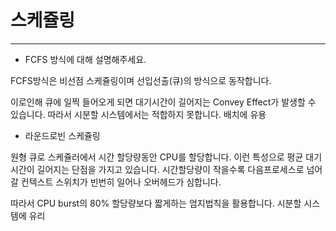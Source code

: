 # 스케쥴링
----------------------------------------------------------

* FCFS 방식에 대해 설명해주세요.

FCFS방식은 비선점 스케쥴링이며 선입선출(큐)의 방식으로 동작합니다.

이로인해 큐에 일찍 들어오게 되면 대기시간이 길어지는 Convey Effect가 발생할 수 있습니다.
따라서 시분할 시스템에서는 적합하지 못합니다.
배치에 유용

* 라운드로빈 스케쥴링

원형 큐로 스케쥴러에서 시간 할당량동안 CPU를 할당합니다. 이런 특성으로 평균 대기시간이 길어지는 단점을 가지고 있습니다.
시간할당량이 작을수록 다음프로세스로 넘어갈 컨텍스트 스위치가 빈번히 일어나 오버헤드가 심합니다.

따라서 CPU burst의 80% 할당량보다 짧게하는 엄지법칙을 활용합니다.
시분할 시스템에 유리